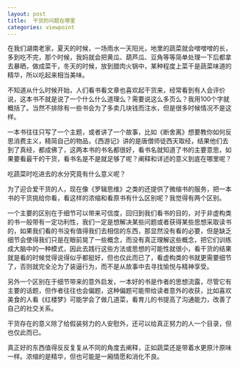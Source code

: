 ```yaml
---
layout: post
title:  干货的问题在哪里
categories: viewpoint
---
```

在我们湖南老家，夏天的时候，一场雨水一天阳光，地里的蔬菜就会噌噌噌的长，多到吃不完，那个时候，我妈就会把黄瓜、葫芦瓜、豆角等等简单处理一下后都拿去暴晒，做成菜干，冬天的时候，放到腊肉火锅中，某种程度上菜干是蔬菜味道的精华，所以吃起来相当美味。

不知道从什么时候开始，人们看书看文章也喜欢起干货来，经常看到有人会评价说，这本书不就是说了一个什么什么道理么？需要说这么多页么？我用100个字就概括了。当然不排除有一些书会为了多卖几块钱而注水，但是很多时候情况不是这样。

一本书往往只写了一个主题，或者讲了一个故事，比如《断舍离》想要教你如何反思消费主义，精简自己的物品，《西游记》讲的是唐僧师徒西天取经，结果他们去到了真经，都成佛了，这两本书的书名都很好，看书名就知道了书的主要意思，如果要看最干的干货，看书名是不是就足够了呢？阐释和详述的意义到底在哪里呢？

吃蔬菜时吃进去的水分究竟有什么意义呢？

为了迎合爱干货的人，现在像《罗辑思维》之类的还提供了微缩书的服务，把一本书的干货挑给你看，看这样的浓缩和看原书有什么区别呢？我觉得有两个区别。

一个主要的区别在于细节可以带来可信度，回归到我们看书的目的，对于非虚构类的书一般带有一定功利性，我们一定是想解决某些问题或者获得某些思想采取读书的，如果我们看的书没有值得我们去相信的东西，那显然没有看的必要，但是缺乏细节会使得我们只是在眼前晃了一些概念，而没有真正理解这些概念，把它们训练成大脑中的一种模式，因此去践行这些方法或思想的可能性就很小，看干货的结果就是看的时候觉得说得似乎都挺好，但也仅此而已了，看虚构类的书就更需要细节了，否则就完全沦为了装逼行为，而不是从故事中去寻找愉悦与精神享受。

另外一个区别在于细节带来的意外启发，一本好的书是作者的思想流露，尽管它有主要的话题，但作者往往也会偏题，这种偏题可能带给读者意外的收获，比如喜欢美食的人看《红楼梦》可能学会了做几道菜，看育儿的书提高了沟通能力，改善了自己的社交关系。

干货存在的意义除了给假装努力的人安慰外，还可以给真正努力的人一个目录，但也仅此而已。

真正好的东西值得反反复复从不同的角度去阐释，正如蔬菜还是带着水更原汁原味一样。浓缩的是精华，但也可能是一厢情愿和消化不良。